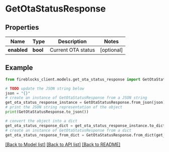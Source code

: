 # GetOtaStatusResponse


## Properties

Name | Type | Description | Notes
------------ | ------------- | ------------- | -------------
**enabled** | **bool** | Current OTA status | [optional] 

## Example

```python
from fireblocks_client.models.get_ota_status_response import GetOtaStatusResponse

# TODO update the JSON string below
json = "{}"
# create an instance of GetOtaStatusResponse from a JSON string
get_ota_status_response_instance = GetOtaStatusResponse.from_json(json)
# print the JSON string representation of the object
print(GetOtaStatusResponse.to_json())

# convert the object into a dict
get_ota_status_response_dict = get_ota_status_response_instance.to_dict()
# create an instance of GetOtaStatusResponse from a dict
get_ota_status_response_from_dict = GetOtaStatusResponse.from_dict(get_ota_status_response_dict)
```
[[Back to Model list]](../README.md#documentation-for-models) [[Back to API list]](../README.md#documentation-for-api-endpoints) [[Back to README]](../README.md)


